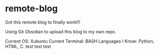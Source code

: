 # remote-blog

Got this remote blog to finally work!!!

Using Git Obsidian to upload this blog to my own repo.

Current OS: Xubuntu
Current Terminal: BASH
Languages I Know: Python, HTML, C. 
test test test